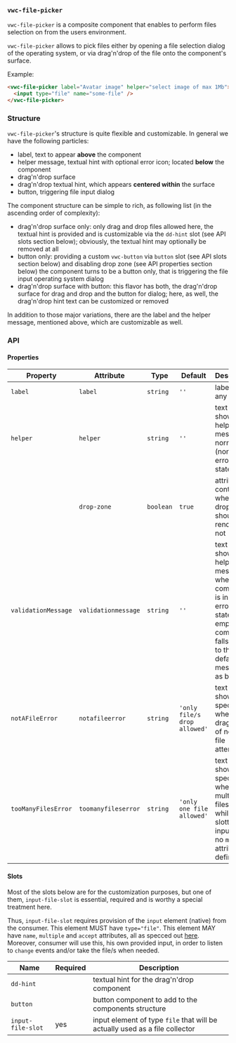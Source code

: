 ### `vwc-file-picker`

`vwc-file-picker` is a composite component that enables to perform files selection on from the users environment.

`vwc-file-picker` allows to pick files either by opening a file selection dialog of the operating system, or via drag'n'drop of the file onto the component's surface.

Example:
```html
<vwc-file-picker label="Avatar image" helper="select image of max 1Mb">
  <input type="file" name="some-file" />
</vwc-file-picker>
```

### Structure

`vwc-file-picker`'s structure is quite flexible and customizable.
In general we have the following particles:
- label, text to appear __above__ the component
- helper message, textual hint with optional error icon; located __below__ the component
- drag'n'drop surface
- drag'n'drop textual hint, which appears __centered within__ the surface
- button, triggering file input dialog 

The component structure can be simple to rich, as following list (in the ascending order of complexity):
- drag'n'drop surface only: only drag and drop files allowed here, the textual hint is provided and is customizable via the `dd-hint` slot (see API slots section below); obviously, the textual hint may optionally be removed at all
- button only: providing a custom `vwc-button` via `button` slot (see API slots section below) and disabling drop zone (see API properties section below) the component turns to be a button only, that is triggering the file input operating system dialog
- drag'n'drop surface with button: this flavor has both, the drag'n'drop surface for drag and drop and the button for dialog; here, as well, the drag'n'drop hint text can be customized or removed

In addition to those major variations, there are the label and the helper message, mentioned above, which are customizable as well.

### API

#### Properties

| Property            | Attribute           | Type      | Default | Description |
|---------------------|---------------------|-----------|---------|-------------|
| `label`             | `label`             | `string`  | `''` | label text, if any |
| `helper`            | `helper`            | `string`  | `''` | text to be shown in helper message in normal (non-errorneous) state |
|                     | `drop-zone`         | `boolean` | `true` | attribute controlling whether the drop zone should be rendered or not |
| `validationMessage` | `validationmessage` | `string`  | `''` | text to be shown in helper message when component is in erroneous state, when empty, the component falls back to the default messages as below |
| `notAFileError`     | `notafileerror`     | `string`  | `'only file/s drop allowed'` | text to be shown specifically when drag'n'drop of not-a-file attempted |
| `tooManyFilesError` | `toomanyfileserror` | `string`  | `'only one file allowed'` | text to be shown specifically when multiple files droped while slotted input has no `multiple` attribute defined |

#### Slots

Most of the slots below are for the customization purposes, but one of them, `input-file-slot` is essential, required and is worthy a special treatment here.

Thus, `input-file-slot` requires provision of the `input` element (native) from the consumer.
This element MUST have `type="file"`.
This element MAY have `name`, `multiple` and `accept` attributes, all as specced out [here](https://developer.mozilla.org/en-US/docs/Web/HTML/Element/input/file).
Moreover, consumer will use this, his own provided input, in order to listen to `change` events and/or take the file/s when needed.

| Name              | Required | Description |
|-------------------|----------|-------------|
| `dd-hint`         |          | textual hint for the drag'n'drop component |
| `button`          |          | button component to add to the components structure |
| `input-file-slot` | yes      | input element of type `file` that will be actually used as a file collector |